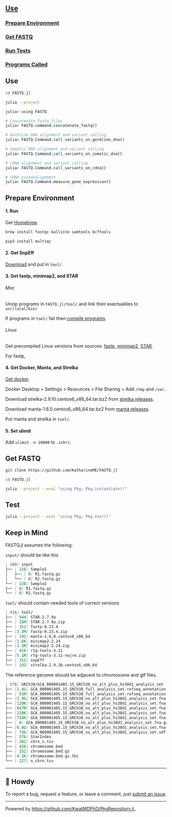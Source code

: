 ## [Use](#use)

### [Prepare Environment](#prepare-environment)

### [Get FASTQ](#get-fastq)

### [Run Tests](#run-tests)

### [Programs Called](program.md)

## Use

```bash
cd FASTQ.jl

julia --project

julia> using FASTQ

# Concatenate fastq files
julia> FASTQ.command.concatenate_fastq()

# Germline DNA alignment and variant calling
julia> FASTQ.Command.call_variants_on_germline_dna()

# Somatic DNA alignment and variant calling
julia> FASTQ.Command.call_variants_on_somatic_dna()

# cDNA alignment and variant calling
julia> FASTQ.Command.call_variants_on_cdna()

# cDNA psuedoalignment
julia> FASTQ.Command.measure_gene_expression()
```

## Prepare Environment

#### 1. Run

Get [Homebrew](https://brew.sh).

```bash
brew install fastqc kallisto samtools bcftools

pip3 install multiqc
```

#### 2. Get SnpEff

[Download](http://pcingola.github.io/SnpEff/download/) and put in `tool/`.

#### 3. Get fastp, minimap2, and STAR

###### Mac

Unzip programs in `FASTQ.jl/tool/` and link their exectuables to `usr/local/bin/`

If programs in `tool/` fail then [compile programs](compile_program.md).

###### Linux

Get precompiled Linux versions from sources: [fastp](https://github.com/OpenGene/fastp), [minimap2](https://github.com/lh3/minimap2), [STAR](https://github.com/alexdobin/STAR).

For fastp,

#### 4. Get Docker, Manta, and Strelka

[Get docker](https://docs.docker.com/get-docker/).

Docker Desktop > Settings > Resources > File Sharing > Add `/tmp` and `/var`.

Download strelka-2.9.10.centos6_x86_64.tar.bz2 from [strelka releases](https://github.com/Illumina/strelka/releases).

Download manta-1.6.0.centos6_x86_64.tar.bz2 from [manta releases](https://github.com/Illumina/manta/releases).

Put manta and strelka in `tool/`.

#### 5. Set ulimit

Add `ulimit -n 10000` to `.zshrc`.

## Get FASTQ

```bash
git clone https://github.com/KatharineME/FASTQ.jl

cd FASTQ.jl

julia --project --eval "using Pkg; Pkg.instantiate()"

```

## Test

```bash
julia --project --eval "using Pkg; Pkg.test()"
```

## Keep in Mind

FASTQ.jl assumes the following:

`input/` should be like this

```md
[ 160] input
├── [ 128] Sample1
│   ├── [ 0] R1.fastq.gz
│   └── [ 0] R2.fastq.gz
└── [ 128] Sample2
├── [ 0] R1.fastq.gz
└── [ 0] R2.fastq.gz
```

`tool/` should contain needed tools of correct versions

```md
[ 416] tool/
├── [ 544] STAR-2.7.9a
├── [ 15M] STAR-2.7.9a.zip
├── [ 352] fastp-0.23.4
├── [3.3M] fastp-0.23.4.zip
├── [ 192] manta-1.6.0.centos6_x86_64
├── [2.6K] minimap2-2.24
├── [1.1M] minimap2-2.24.zip
├── [ 416] rtg-tools-3.11
├── [5.1M] rtg-tools-3.11-nojre.zip
├── [ 352] snpEff
└── [ 192] strelka-2.9.10.centos6_x86_64
```

The reference genome should be adjacent to chromosome and gtf files.

```md
[ 576] GRCh38/GCA_000001405.15_GRCh38_no_alt_plus_hs38d1_analysis_set
├── [1.4G] GCA_000001405.15_GRCh38_full_analysis_set.refseq_annotation.gtf
├── [ 51M] GCA_000001405.15_GRCh38_full_analysis_set.refseq_annotation.gtf.gz
├── [2.9G] GCA_000001405.15_GRCh38_no_alt_plus_hs38d1_analysis_set.fna
├── [120K] GCA_000001405.15_GRCh38_no_alt_plus_hs38d1_analysis_set.fna.fai
├── [847M] GCA_000001405.15_GRCh38_no_alt_plus_hs38d1_analysis_set.fna.gz
├── [120K] GCA_000001405.15_GRCh38_no_alt_plus_hs38d1_analysis_set.fna.gz.fai
├── [754K] GCA_000001405.15_GRCh38_no_alt_plus_hs38d1_analysis_set.fna.gz.gzi
├── [ 0] GCA_000001405.15_GRCh38_no_alt_plus_hs38d1_analysis_set.fna.gz.kallisto_index
├── [6.8G] GCA_000001405.15_GRCh38_no_alt_plus_hs38d1_analysis_set.fna.gz.mmi
├── [ 736] GCA_000001405.15_GRCh38_no_alt_plus_hs38d1_analysis_set.sdf
├── [ 576] StarIndex
├── [ 202] chrn_n.tsv
├── [ 426] chromosome.bed
├── [ 252] chromosome.bed.gz
├── [4.1K] chromosome.bed.gz.tbi
└── [ 227] n_chrn.tsv
```

---

## :cowboy_hat_face: Howdy

To report a bug, request a feature, or leave a comment, just [submit an issue](https://github.com/GIT_USER_NAME/TEMPLATE.jl/issues/new/choose).

---

Powered by https://github.com/KwatMDPhD/PkgRepository.jl_

